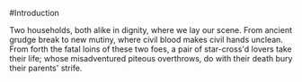 #Introduction

Two households, both alike in dignity, where we lay our scene. From ancient grudge break to new mutiny, where civil blood makes civil hands unclean. From forth the fatal loins of these two foes, a pair of star-cross'd lovers take their life; whose misadventured piteous overthrows, do with their death bury their parents' strife.

